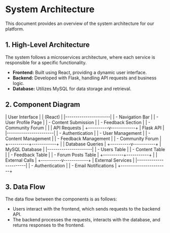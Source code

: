 # System Architecture

This document provides an overview of the system architecture for our platform. 

## 1. High-Level Architecture
The system follows a microservices architecture, where each service is responsible for a specific functionality. 

- **Frontend:** Built using React, providing a dynamic user interface.
- **Backend:** Developed with Flask, handling API requests and business logic.
- **Database:** Utilizes MySQL for data storage and retrieval.

## 2. Component Diagram

|    User Interface    |
|       (React)        |
|----------------------|
| - Navigation Bar     |
| - User Profile Page  |
| - Content Submission |
| - Feedback Section   |
| - Community Forum    |
           |
           |   API Requests
           |
+----------v------------+
|      Flask API        |
|-----------------------|
| - Authentication      |
| - User Management     |
| - Content Management  |
| - Feedback Management |
| - Community Forum     |
+----------+------------+
           |
           |   Database Queries
           |
+----------v-----------+
|     MySQL Database   |
|----------------------|
| - Users Table        |
| - Content Table      |
| - Feedback Table     |
| - Forum Posts Table  |
+----------+-----------+
           |
           |   External Calls
           |
+----------v------------+
|   External Services   |
|-----------------------|
| - Authentication      |
| - Email Notifications |
+-----------------------+

## 3. Data Flow
The data flow between the components is as follows:
- Users interact with the frontend, which sends requests to the backend API.
- The backend processes the requests, interacts with the database, and returns responses to the frontend.

